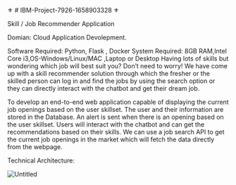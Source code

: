 :fleur_de_lis: # IBM-Project-7926-1658903328 :fleur_de_lis:

Skill / Job Recommender Application

Domian: Cloud Application Devolepment.

Software Required:
Python, Flask , Docker
System Required:
8GB RAM,Intel Core i3,OS-Windows/Linux/MAC ,Laptop or Desktop
Having lots of skills but wondering which job will best suit you? Don’t need to worry! We have come up with a skill recommender solution through which the fresher or the skilled person can log in and find the jobs by using the search option or they can directly interact with the chatbot and get their dream job.



To develop an end-to-end web application capable of displaying the current job openings based on the user skillset.  The user and their information are stored in the Database.  An alert is sent when there is an opening based on the user skillset. Users will interact with the chatbot and can get the recommendations based on their skills. We can use a job search API to get the current job openings in the market which will fetch the data directly from the webpage.




Technical Architecture:

![Untitled](https://user-images.githubusercontent.com/102756013/200508412-2a10e522-3705-408d-8ad7-e4fd0fd1c65e.png)
